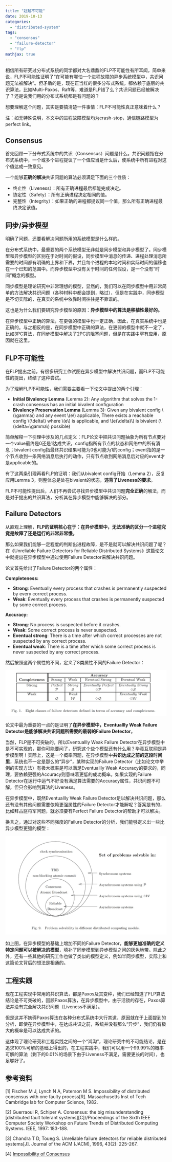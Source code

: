 ```yaml
---
title: "超越不可能"
date: 2019-10-13
categories: 
  - "distributed-system"
tags: 
  - "consensus"
  - "failure-detector"
  - "flp"
mathjax: true
---
```



相信所有研究过分布式系统的同学都对大名鼎鼎的FLP不可能性有所耳闻，简单来说，FLP不可能性证明了“在可能有哪怕一个进程故障的异步系统模型中，共识问题无法被解决”。但矛盾的是，现在正当红的很多分布式系统，都依赖于底层的共识算法，比如Multi-Paxos、Raft等，难道是FLP错了么？共识问题已经被解决了？还是说我们用的分布式系统都是有问题的？

想要理解这个问题，其实是要搞清楚一件事情：FLP不可能性真正意味着什么？

注：如无特殊说明，本文中的进程故障模型均为crash-stop，通信链路模型为perfect link。

<!--more-->

## Consensus


首先回顾一下分布式系统中的共识（Consensus）问题是什么。共识问题指在分布式系统中，一个或多个进程提议了一个值应当是什么后，使系统中所有进程对这个值达成一致意见。

一个能够**正确的解决**共识问题的算法必须满足下面的三个性质：

- 终止性（Liveness）：所有正确进程最后都能完成决定。
- 协定性（Safety）：所有正确进程决定相同的值。
- 完整性（Integrity）：如果正确的进程都提议同一个值，那么所有正确进程最终决定该值。

## 同步/异步模型


明确了问题，还要看解决问题所用的系统模型是什么样的。

在分布式系统中，最重要的两个系统模型无非就是同步模型和异步模型了。同步模型和异步模型的区别在于对时间的假设，同步模型中消息的传递、进程处理消息所需要的时间都有明确的上界和下界，并且每个进程的本地时间和实际时间的偏移也在一个已知的范围中。而异步模型中没有关于时间的任何假设，是一个没有“时间”概念的模型。

同步模型是理论研究中非常理想的模型，显然的，我们可以在同步模型中用非常简单的方法解决共识问题（各种材料中都会提到，略过），但是在实践中，同步模型是不切实际的，在真实的系统中依靠时间往往是不靠谱的。

这也是为什么我们要研究异步模型的原因：**异步模型中的算法是移植性最好的。**

在异步模型中正确的算法，在更强的模型中也一定正确，因此，在真实系统中也是正确的。与之相反的是，在同步模型中正确的算法，在更弱的模型中就不一定了，比如3PC算法，在同步模型中解决了2PC的阻塞问题，但是在实践中罕有应用，原因就在这里。

## FLP不可能性


在FLP提出之前，有很多研究工作试图在异步模型中解决共识问题，而FLP不可能性的提出，终结了这种尝试。

为了理解FLP不可能性，我们需要主要看一下论文中提出的两个引理：

- **Initial Bivalency Lemma** (Lemma 2): Any algorithm that solves the 1-crash consensus has an initial bivalent configuration
- **Bivalency Preservation Lemma** (Lemma 3): Given any bivalent config \\(\\gamma\\) and any event \\(e\\) applicable, There exists a reachable config \\(\\delta\\) where \\(e\\) is applicable, and \\(e(\\delta)\\) is bivalent (\\(\\delta=\\gamma\\) possible)

简单解释一下引理中涉及的几点定义：FLP论文中把共识问题抽象为所有节点要对一个value最终是0还是1达成共识，config指所有节点的状态和网络中的所有消息；bivalent config指最终共识结果可能为0也可能为1的config；event指的是一个节点收到一条网络消息后执行的动作，只有节点收到网络消息后对应的event才是applicable的。

有了这两条引理再看FLP的证明：我们从bivalent config开始（Lemma 2），反复应用Lemma 3，则整体总是处在bivalent的状态，**违背了Liveness的要求**。

FLP不可能性提出后，人们不再尝试寻找异步模型中共识问题**完全正确**的解法，而是对于提出的共识算法，分析其在异步模型中能够解决的部分。

## Failure Detectors


从直观上理解，**FLP的证明核心在于：在异步模型中，无法准确的区分一个进程究竟是故障了还是运行的非常非常慢。**

那么如果我们能够一定程度的判断出进程故障，是不是就可以解决共识问题了呢？在《Unreliable Failure Detectors for Reliable Distributed Systems》这篇论文中就提出在异步模型中通过使用Failure Detector来解决共识问题。

论文首先给出了Failure Detector的两个属性：

**Completeness:**

- **Strong**: Eventually every process that crashes is permanently suspected by every correct process.
- **Weak**: Eventually every process that crashes is permanently suspected by some correct process.

**Accuracy:**

- **Strong**: No process is suspected before it crashes.
- **Weak**: Some correct process is never suspected.
- **Eventual strong**: There is a time after which correct processes are not suspected by any correct process.
- **Eventual weak**: There is a time after which some correct process is never suspected by any correct process.

然后按照这两个属性的不同，定义了8类属性不同的Failure Detector：

[![Eight classes of failure detectors defined in terms of accuracy and completeness](/assets/images/faiure_detectors.jpg)](/assets/images/faiure_detectors.jpg)

论文中最为重要的一点的是证明了**在异步模型中，Eventuallly Weak Failure Detector是能够解决共识问题所需要的最弱的Failure Detector**。

当然，FLP是不可突破的，所以Eventuallly Weak Failure Detector在异步模型中是不可实现的，那你可能要问了，研究这个些个模型还有什么用？毕竟互联网是异步模型啊！实际上，这是一个概率问题，在异步模型中**共识达成之前的这段时间里**，系统也不一定是那么的“异步”，某种实现的Failure Detector（比如论文中举例的实现方法）有极大概率是可以满足Eventuallly Weak Accuracy的要求的，同理，要依赖更强的Accuracy则意味着更低的成功概率。如果实现的Failure Detector在运行中运气不好没有满足算法需要的Accuracy属性，共识问题不可解，但只会影响到算法的Liveness。

在异步模型中，既然Eventuallly Weak Failure Detector足以解决共识问题，那么还有没有其他问题需要依赖更强属性的Failure Detector才能解呢？答案是有的，比如拜占庭将军问题，就必须要有Perfect Failure Detector的帮助才可以解决。

换言之，通过对这些不同强度的Failure Detector的分析，我们能够定义出一些比异步模型更强的模型：

[![Problem solvability in different distributed computing models](/assets/images/20191011231900.jpg)](/assets/images/20191011231900.jpg)

如上图，在异步模型的基础上增加不同的Failure Detector，**能够更加准确的定义特定问题可以被解决的模型**，填补了同步模型到异步模型之间的灰色地带。除此之外，还有一些其他的研究工作也做了类似的模型定义，例如半同步模型，实际上和这篇论文背后的想法是相通的。

## 工程实践


现在工程实现中常用的共识算法，都是Paxos及其变种，我们已经知道了FLP算法结论是不可突破的，回顾Paxos算法，在异步模型中，由于活锁的存在，Paxos算法并没有完全解决共识问题（Liveness不满足）。

但是这并不妨碍Paxos算法在各种分布式系统中大行其道，原因就在于上面提到的分析，即使在异步模型中，在达成共识之前，系统并没有那么“异步”，我们仍有极大的概率是可以达成共识的。

这体现了理论研究和工程实践之间的一个“鸿沟”，理论研究中的不可能结论，是在追求100%可解的基础上得出的，在工程实践中，我们可以用一个99.99%的概率可解的算法（剩下的0.01%的场景下由于Liveness不满足，需要更长的时间），也足够好了。

## 参考资料


\[1\] Fischer M J, Lynch N A, Paterson M S. Impossibility of distributed consensus with one faulty process\[R\]. Massachusetts Inst of Tech Cambridge lab for Computer Science, 1982.

\[2\] Guerraoui R, Schiper A. Consensus: the big misunderstanding \[distributed fault tolerant systems\]\[C\]//Proceedings of the Sixth IEEE Computer Society Workshop on Future Trends of Distributed Computing Systems. IEEE, 1997: 183-188.

\[3\] Chandra T D, Toueg S. Unreliable failure detectors for reliable distributed systems\[J\]. Journal of the ACM (JACM), 1996, 43(2): 225-267.

\[4\] [Impossibility of Consensus](https://people.eecs.berkeley.edu/~alig/cs294-91/flp-impossibility.pptx)
